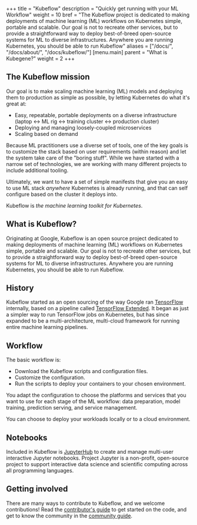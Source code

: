 +++
title = "Kubeflow"
description = "Quickly get running with your ML Workflow"
weight = 10
bref = "The Kubeflow project is dedicated to making deployments of machine learning (ML) workflows on Kubernetes simple, portable and scalable. Our goal is not to recreate other services, but to provide a straightforward way to deploy best-of-breed open-source systems for ML to diverse infrastructures. Anywhere you are running Kubernetes, you should be able to run Kubeflow"
aliases = ["/docs/", "/docs/about/", "/docs/kubeflow/"]
[menu.main]
  parent = "What is Kubegene?"
  weight = 2
+++

## The Kubeflow mission

Our goal is to make scaling machine learning (ML) models and deploying them to
production as simple as possible, by letting Kubernetes do what it's great at:

  * Easy, repeatable, portable deployments on a diverse infrastructure (laptop
    <-> ML rig <-> training cluster <-> production cluster)
  * Deploying and managing loosely-coupled microservices
  * Scaling based on demand

Because ML practitioners use a diverse set of tools, one of the key goals is to
customize the stack based on user requirements (within reason) and let the
system take care of the "boring stuff". While we have started with a narrow set
of technologies, we are working with many different projects to include 
additional tooling.

Ultimately, we want to have a set of simple manifests that give you an easy to 
use ML stack _anywhere_ Kubernetes is already running, and that can self 
configure based on the cluster it deploys into.

Kubeflow is *the machine learning toolkit for Kubernetes*. 

## What is Kubeflow?

Originating at Google, Kubeflow is an open source project dedicated to making deployments of machine learning (ML) workflows on Kubernetes simple, portable and scalable. Our goal is not to recreate other services, but to provide a straightforward way to deploy best-of-breed open-source systems for ML to diverse infrastructures. Anywhere you are running Kubernetes, you should be able to run Kubeflow.

## History

Kubeflow started as an open sourcing of the way Google ran [TensorFlow](https://www.tensorflow.org/) internally, based on a pipeline called [TensorFlow Extended](https://www.tensorflow.org/tfx/). It began as just a simpler way to run TensorFlow jobs on Kubernetes, but has since expanded to be a multi-architecture, multi-cloud framework for running entire machine learning pipelines.

## Workflow 

The basic workflow is:

* Download the Kubeflow scripts and configuration files.
* Customize the configuration.
* Run the scripts to deploy your containers to your chosen environment.

You adapt the configuration to choose the platforms and services that you want
to use for each stage of the ML workflow: data preparation, model training, 
prediction serving, and service management.

You can choose to deploy your workloads locally or to a cloud environment.

## Notebooks
Included in Kubeflow is [JupyterHub](https://jupyterhub.readthedocs.io/en/stable/) to create and manage multi-user interactive Jupyter notebooks. Project Jupyter is a non-profit, open-source project to support interactive data science and scientific computing across all programming languages.

## Getting involved

There are many ways to contribute to Kubeflow, and we welcome contributions! 
Read the [contributor's guide](/docs/about/contributing) to get started on the 
code, and get to know the community in the 
[community guide](/docs/about/community).
